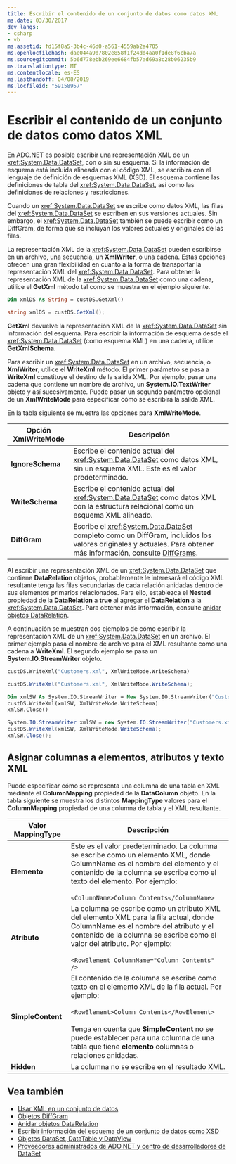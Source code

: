 ```yaml
---
title: Escribir el contenido de un conjunto de datos como datos XML
ms.date: 03/30/2017
dev_langs:
- csharp
- vb
ms.assetid: fd15f8a5-3b4c-46d0-a561-4559ab2a4705
ms.openlocfilehash: dae044a9d7802e858f1f24dd4aa0f1de8f6cba7a
ms.sourcegitcommit: 5b6d778ebb269ee6684fb57ad69a8c28b06235b9
ms.translationtype: MT
ms.contentlocale: es-ES
ms.lasthandoff: 04/08/2019
ms.locfileid: "59158957"
---
```

# <a name="writing-dataset-contents-as-xml-data"></a>Escribir el contenido de un conjunto de datos como datos XML
En ADO.NET es posible escribir una representación XML de un <xref:System.Data.DataSet>, con o sin su esquema. Si la información de esquema está incluida alineada con el código XML, se escribirá con el lenguaje de definición de esquemas XML (XSD). El esquema contiene las definiciones de tabla del <xref:System.Data.DataSet>, así como las definiciones de relaciones y restricciones.  
  
 Cuando un <xref:System.Data.DataSet> se escribe como datos XML, las filas del <xref:System.Data.DataSet> se escriben en sus versiones actuales. Sin embargo, el <xref:System.Data.DataSet> también se puede escribir como un DiffGram, de forma que se incluyan los valores actuales y originales de las filas.  
  
 La representación XML de la <xref:System.Data.DataSet> pueden escribirse en un archivo, una secuencia, un **XmlWriter**, o una cadena. Estas opciones ofrecen una gran flexibilidad en cuanto a la forma de transportar la representación XML del <xref:System.Data.DataSet>. Para obtener la representación XML de la <xref:System.Data.DataSet> como una cadena, utilice el **GetXml** método tal como se muestra en el ejemplo siguiente.  
  
```vb  
Dim xmlDS As String = custDS.GetXml()  
```  
  
```csharp  
string xmlDS = custDS.GetXml();  
```  
  
 **GetXml** devuelve la representación XML de la <xref:System.Data.DataSet> sin información del esquema. Para escribir la información de esquema desde el <xref:System.Data.DataSet> (como esquema XML) en una cadena, utilice **GetXmlSchema**.  
  
 Para escribir un <xref:System.Data.DataSet> en un archivo, secuencia, o **XmlWriter**, utilice el **WriteXml** método. El primer parámetro se pasa a **WriteXml** constituye el destino de la salida XML. Por ejemplo, pasar una cadena que contiene un nombre de archivo, un **System.IO.TextWriter** objeto y así sucesivamente. Puede pasar un segundo parámetro opcional de un **XmlWriteMode** para especificar cómo se escribirá la salida XML.  
  
 En la tabla siguiente se muestra las opciones para **XmlWriteMode**.  
  
|Opción XmlWriteMode|Descripción|  
|-------------------------|-----------------|  
|**IgnoreSchema**|Escribe el contenido actual del <xref:System.Data.DataSet> como datos XML, sin un esquema XML. Este es el valor predeterminado.|  
|**WriteSchema**|Escribe el contenido actual del <xref:System.Data.DataSet> como datos XML con la estructura relacional como un esquema XML alineado.|  
|**DiffGram**|Escribe el <xref:System.Data.DataSet> completo como un DiffGram, incluidos los valores originales y actuales. Para obtener más información, consulte [DiffGrams](../../../../../docs/framework/data/adonet/dataset-datatable-dataview/diffgrams.md).|  
  
 Al escribir una representación XML de un <xref:System.Data.DataSet> que contiene **DataRelation** objetos, probablemente le interesará el código XML resultante tenga las filas secundarias de cada relación anidadas dentro de sus elementos primarios relacionados. Para ello, establezca el **Nested** propiedad de la **DataRelation** a **true** al agregar el **DataRelation** a la <xref:System.Data.DataSet>. Para obtener más información, consulte [anidar objetos DataRelation](../../../../../docs/framework/data/adonet/dataset-datatable-dataview/nesting-datarelations.md).  
  
 A continuación se muestran dos ejemplos de cómo escribir la representación XML de un <xref:System.Data.DataSet> en un archivo. El primer ejemplo pasa el nombre de archivo para el XML resultante como una cadena a **WriteXml**. El segundo ejemplo se pasa un **System.IO.StreamWriter** objeto.  
  
```vb  
custDS.WriteXml("Customers.xml", XmlWriteMode.WriteSchema)  
```  
  
```csharp  
custDS.WriteXml("Customers.xml", XmlWriteMode.WriteSchema);  
```  
  
```vb  
Dim xmlSW As System.IO.StreamWriter = New System.IO.StreamWriter("Customers.xml")  
custDS.WriteXml(xmlSW, XmlWriteMode.WriteSchema)  
xmlSW.Close()  
```  
  
```csharp  
System.IO.StreamWriter xmlSW = new System.IO.StreamWriter("Customers.xml");  
custDS.WriteXml(xmlSW, XmlWriteMode.WriteSchema);  
xmlSW.Close();  
```  
  
## <a name="mapping-columns-to-xml-elements-attributes-and-text"></a>Asignar columnas a elementos, atributos y texto XML  
 Puede especificar cómo se representa una columna de una tabla en XML mediante el **ColumnMapping** propiedad de la **DataColumn** objeto. En la tabla siguiente se muestra los distintos **MappingType** valores para el **ColumnMapping** propiedad de una columna de tabla y el XML resultante.  
  
|Valor MappingType|Descripción|  
|-----------------------|-----------------|  
|**Elemento**|Este es el valor predeterminado. La columna se escribe como un elemento XML, donde ColumnName es el nombre del elemento y el contenido de la columna se escribe como el texto del elemento. Por ejemplo:<br /><br /> `<ColumnName>Column Contents</ColumnName>`|  
|**Atributo**|La columna se escribe como un atributo XML del elemento XML para la fila actual, donde ColumnName es el nombre del atributo y el contenido de la columna se escribe como el valor del atributo. Por ejemplo:<br /><br /> `<RowElement ColumnName="Column Contents" />`|  
|**SimpleContent**|El contenido de la columna se escribe como texto en el elemento XML de la fila actual. Por ejemplo:<br /><br /> `<RowElement>Column Contents</RowElement>`<br /><br /> Tenga en cuenta que **SimpleContent** no se puede establecer para una columna de una tabla que tiene **elemento** columnas o relaciones anidadas.|  
|**Hidden**|La columna no se escribe en el resultado XML.|  
  
## <a name="see-also"></a>Vea también

- [Usar XML en un conjunto de datos](../../../../../docs/framework/data/adonet/dataset-datatable-dataview/using-xml-in-a-dataset.md)
- [Objetos DiffGram](../../../../../docs/framework/data/adonet/dataset-datatable-dataview/diffgrams.md)
- [Anidar objetos DataRelation](../../../../../docs/framework/data/adonet/dataset-datatable-dataview/nesting-datarelations.md)
- [Escribir información del esquema de un conjunto de datos como XSD](../../../../../docs/framework/data/adonet/dataset-datatable-dataview/writing-dataset-schema-information-as-xsd.md)
- [Objetos DataSet, DataTable y DataView](../../../../../docs/framework/data/adonet/dataset-datatable-dataview/index.md)
- [Proveedores administrados de ADO.NET y centro de desarrolladores de DataSet](https://go.microsoft.com/fwlink/?LinkId=217917)
